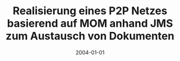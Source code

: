 ---
abstract: ''
authors:
- Stasa Jerinic
date: '2004-01-01'
featured: false
links:
- name: Publik
  url: https://publik.tuwien.ac.at/showentry.php?ID=138834&lang=2
publication_types:
- '7'
publishDate: '2004-01-01'
title: Realisierung eines P2P Netzes basierend auf MOM anhand JMS zum Austausch von
  Dokumenten
url_pdf: ''
---
